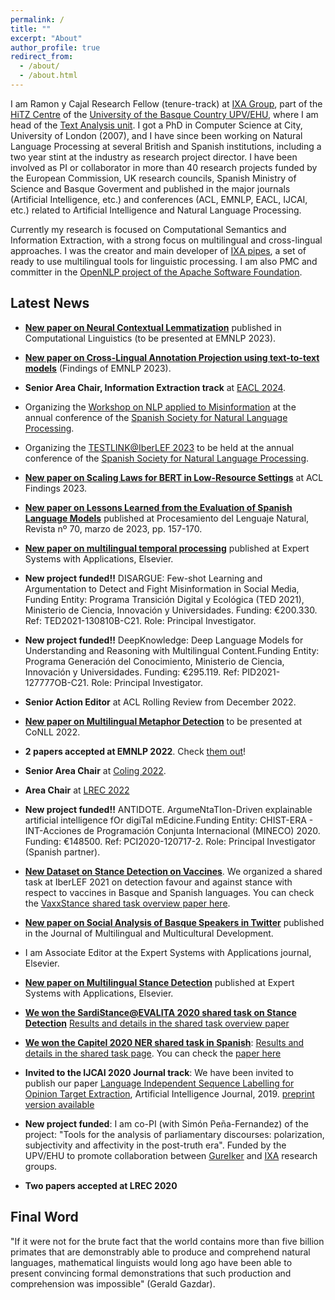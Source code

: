 ```yaml
---
permalink: /
title: ""
excerpt: "About"
author_profile: true
redirect_from:
  - /about/
  - /about.html
---
```


I am Ramon y Cajal Research Fellow (tenure-track) at [IXA Group](http://ixa.eus), part of the [HiTZ Centre](http://hitz.eus) of the [University of the Basque Country UPV/EHU](http://www.ehu.eus), where I am head of the [Text Analysis unit](http://www.hitz.eus/en/nlp). I got a PhD in Computer Science at City, University of London (2007), and I have since been working on Natural Language Processing at several British and Spanish institutions, including a two year stint at the industry as research project director. I have been involved as PI or collaborator in more than 40 research projects funded by the European Commission, UK research councils, Spanish Ministry of Science and Basque Goverment and published in the major journals (Artificial Intelligence, etc.) and conferences (ACL, EMNLP, EACL, IJCAI, etc.) related to Artificial Intelligence and Natural Language Processing.

Currently my research is focused on Computational Semantics and Information Extraction, with a strong focus on multilingual and cross-lingual approaches. I was the creator and main developer of [IXA pipes](http://ixa2.si.ehu.es/ixa-pipes), a set of ready to use multilingual tools for linguistic processing. I am also PMC and committer in the [OpenNLP project of the Apache Software Foundation](https://opennlp.apache.org/).

## Latest News

+ **[New paper on Neural Contextual Lemmatization](https://doi.org/10.1162/coli_a_00497)** published in Computational Linguistics (to be presented at EMNLP 2023).

+ **[New paper on Cross-Lingual Annotation Projection using text-to-text models](https://ragerri.github.io/files/t-projection-camera-ready.pdf)** (Findings of EMNLP 2023).

+ **Senior Area Chair, Information Extraction track** at [EACL 2024](https://2024.eacl.org/). 
+ Organizing the [Workshop on NLP applied to Misinformation](https://sites.google.com/view/nlp-misinfo-2023/) at the annual conference of the [Spanish Society for Natural Language Processing](http://sepln2023.sepln.org/).

+ Organizing the [TESTLINK@IberLEF 2023](https://e3c.fbk.eu/testlinkiberlef) to be held at the annual conference of the [Spanish Society for Natural Language Processing](http://sepln2023.sepln.org/).

+ **[New paper on Scaling Laws for BERT in Low-Resource Settings](https://aclanthology.org/2023.findings-acl.492/)** at ACL Findings 2023.

+ **[New paper on Lessons Learned from the Evaluation of Spanish Language Models](http://journal.sepln.org/sepln/ojs/ojs/index.php/pln/article/download/6487/3894)** published at Procesamiento del Lenguaje Natural, Revista nº 70, marzo de 2023, pp. 157-170.

+ **[New paper on multilingual temporal processing](https://doi.org/10.1016/j.knosys.2023.110612)** published at Expert Systems with Applications, Elsevier.

+ **New project funded!!** DISARGUE: Few-shot Learning and Argumentation to Detect and Fight Misinformation in Social Media, Funding Entity: Programa Transición Digital y Ecológica (TED 2021), Ministerio de Ciencia, Innovación y Universidades. Funding: €200.330. Ref: TED2021-130810B-C21. Role: Principal Investigator.

+ **New project funded!!** DeepKnowledge: Deep Language Models for Understanding and Reasoning with Multilingual Content.Funding Entity: Programa Generación del Conocimiento, Ministerio de Ciencia, Innovación y Universidades. Funding: €295.119. Ref: PID2021-127777OB-C21. Role: Principal Investigator.

+ **Senior Action Editor** at ACL Rolling Review from December 2022.

+ **[New paper on Multilingual Metaphor Detection](https://arxiv.org/pdf/2210.10358)** to be presented at CoNLL 2022.
+ **2 papers accepted at EMNLP 2022**. Check [them out](https://ragerri.github.io/publications/)!

+ **Senior Area Chair** at [Coling 2022](https://coling2022.org).

+ **Area Chair** at [LREC 2022](https://lrec2022.lrec-conf.org/en/committees/area-chairs/)

+ **New project funded!!** ANTIDOTE. ArgumeNtaTIon-Driven explainable artificial intelligence fOr digiTal mEdicine.Funding Entity: CHIST-ERA - INT-Acciones de Programación Conjunta Internacional (MINECO) 2020. Funding: €148500. Ref: PCI2020-120717-2. Role: Principal Investigator (Spanish partner).

+ **[New Dataset on Stance Detection on Vaccines](https://vaxxstance.github.io/)**. We organized a shared task at IberLEF 2021 on detection favour and against stance with respect to vaccines in Basque and Spanish languages. You can check the [VaxxStance shared task overview paper here](http://journal.sepln.org/sepln/ojs/ojs/index.php/pln/article/view/6387/3807).

+ **[New paper on Social Analysis of Basque Speakers in Twitter](https://www.tandfonline.com/eprint/HTDYHF8ETG6B9HHJZ9T2/full?target=10.1080/01434632.2021.1962331)** published in the Journal of Multilingual and Multicultural Development.

+ I am Associate Editor at the Expert Systems with Applications journal, Elsevier.

+ **[New paper on Multilingual Stance Detection](https://www.sciencedirect.com/science/article/pii/S095741742031191X?dgcid=author)** published at Expert Systems with Applications, Elsevier.

+ **[We won the SardiStance@EVALITA 2020 shared task on Stance Detection](http://ceur-ws.org/Vol-2765/paper120.pdf)** [Results and details in the shared task overview paper](http://ceur-ws.org/Vol-2765/paper159.pdf)

+ **[We won the Capitel 2020 NER shared task in Spanish](http://www.ehu.eus/ehusfera/ixa/2020/05/28/2732/)**: [Results and details in the shared task page](https://sites.google.com/view/capitel2020). You can check the [paper here](https://ragerri.github.io/files/ixaera-capitel2020.pdf)

+ **Invited to the IJCAI 2020 Journal track**: We have been invited to publish our paper [Language Independent Sequence Labelling for Opinion Target Extraction](https://doi.org/10.1016/j.artint.2018.12.002), Artificial Intelligence Journal, 2019. [preprint version available](https://ragerri.github.io/files/ijcai2020.pdf)

+ **New project funded**: I am co-PI (with Simón Peña-Fernandez) of the project: "Tools for the analysis of parliamentary discourses: polarization, subjectivity and affectivity in the post-truth era". Funded by the UPV/EHU to promote collaboration between [GureIker](https://www.ehu.eus/en/web/gureiker/home) and [IXA](https://ixa.eus/) research groups.

+ **Two papers accepted at LREC 2020** 

## Final Word

"If it were not for the brute fact that the world contains more than five billion primates that are demonstrably able to produce and comprehend natural languages, mathematical linguists would long ago have been able to present convincing formal demonstrations that such production and comprehension was impossible" (Gerald Gazdar).

